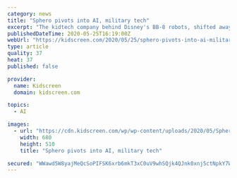 ```yaml
---
category: news
title: "Sphero pivots into AI, military tech"
excerpt: "The kidtech company behind Disney's BB-8 robots, shifted away from licensing to grow its educational toy business, and is now moving in a new direction."
publishedDateTime: 2020-05-25T16:19:00Z
webUrl: "https://kidscreen.com/2020/05/25/sphero-pivots-into-ai-military-tech/"
type: article
quality: 37
heat: 37
published: false

provider:
  name: Kidscreen
  domain: kidscreen.com

topics:
  - AI

images:
  - url: "https://cdn.kidscreen.com/wp/wp-content/uploads/2020/05/Sphero-BB8.jpg?a94b60"
    width: 680
    height: 510
    title: "Sphero pivots into AI, military tech"

secured: "WWawd5W8yajMeQcSoPIFSK6xrb6mkT3xC0uV9whSQjk4QJnk0xnj5ctNpkY7W6l4tQurt4pnpisrMToRRjbTOWXigUI9lM9/qo/sIaZucsxj1Mqpm1NFBhbhBIFHu+wSg9dV2GO+VZhjZ+n2zfrw+qVuS7EwyRYWyB1v2i3dHGGJQla3mf7wqA38KcpHII7mkhif/iPGDZeXx2iHF0qqm91RSsRw8wA2WdqrkzF2pGTpCBuQjgqfqhlJyyQB3vBEVr0UyxOuBHWXHBCyuiN+CBSnN2qBhgUhU3zLRQHEpUzdgCeRJahZxhWsv1ma29bt;IfWIqENrslYyjCHMU2YqWw=="
---
```


